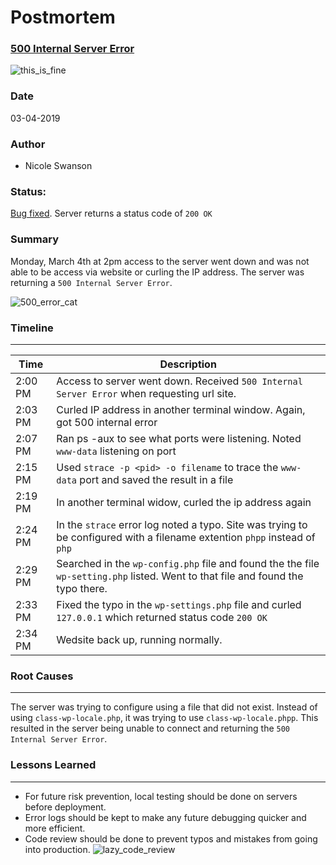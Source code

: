 # Postmortem
### [500 Internal Server Error](https://github.com/thenicopixie/holberton-system_engineering-devops/tree/master/0x17-web_stack_debugging_3)
![this_is_fine](https://www.dailydot.com/wp-content/uploads/6f2/bb/20130109-1022x512.png)

### Date
03-04-2019

### Author
- Nicole Swanson

### Status:
[Bug fixed](https://github.com/thenicopixie/holberton-system_engineering-devops/tree/master/0x17-web_stack_debugging_3). Server returns a status code of `200 OK`

### Summary
Monday, March 4th at 2pm access to the server went down and was not able to be access via website or curling the IP address. The server was returning a `500 Internal Server Error`.

![500_error_cat](https://i.chzbgr.com/full/1999218944/h369E3AB7/)

### Timeline
---
Time | Description
-----|-------------
2:00 PM | Access to server went down. Received `500 Internal Server Error` when requesting url site.
2:03 PM | Curled IP address in another terminal window. Again, got 500 internal error
2:07 PM | Ran ps -aux to see what ports were listening. Noted `www-data` listening on port
2:15 PM | Used `strace -p <pid> -o filename` to trace the `www-data` port and saved the result in a file
2:19 PM | In another terminal widow, curled the ip address again
2:24 PM | In the `strace` error log noted a typo. Site was trying to be configured with a filename extention `phpp` instead of `php`
2:29 PM | Searched in the `wp-config.php` file and found the the file `wp-setting.php` listed. Went to that file and found the typo there.
2:33 PM | Fixed the typo in the `wp-settings.php` file and curled `127.0.0.1` which returned status code `200 OK`
2:34 PM | Wedsite back up, running normally.


### Root Causes
---
The server was trying to configure using a file that did not exist. Instead of using `class-wp-locale.php`, it was trying to use `class-wp-locale.phpp`. This resulted in the server being unable to connect and returning the `500 Internal Server Error`.

### Lessons Learned
---
- For future risk prevention, local testing should be done on servers before deployment.
- Error logs should be kept to make any future debugging quicker and more efficient.
- Code review should be done to prevent typos and mistakes from going into production.
![lazy_code_review](https://image.slidesharecdn.com/webexpo-160923210924/95/how-to-successfully-grow-a-code-review-culture-61-638.jpg?cb=1476167539)
